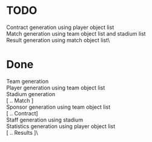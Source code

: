 # TODO

Contract generation using player object list\
Match generation using team object list and stadium list\
Result generation using match object list\

# Done 

Team generation\
Player generation using team object list\
Stadium generation\
[ .. Match ]\
Sponsor generation using team object list\
[ .. Contract]\
Staff generation using stadium\
Statistics generation using player object list\
[ .. Results ]\
